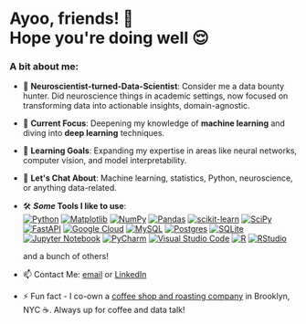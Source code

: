 # Ayoo, friends! 👋 <br> Hope you're doing well 😌

### A bit about me: 

- 🧠 **Neuroscientist-turned-Data-Scientist**: Consider me a data bounty hunter. Did neuroscience things in academic settings, now focused on transforming data into actionable insights, domain-agnostic. 
  
- 🔭 **Current Focus**: Deepening my knowledge of **machine learning** and diving into **deep learning** techniques.
  
- 🌱 **Learning Goals**: Expanding my expertise in areas like neural networks, computer vision, and model interpretability.

- 💬 **Let's Chat About**: Machine learning, statistics, Python, neuroscience, or anything data-related.

- 🛠 **_Some_ Tools I like to use**: <br>
  [![Python](https://img.shields.io/badge/python-3670A0?style=for-the-badge&logo=python&logoColor=ffdd54)](https://www.python.org/)
  [![Matplotlib](https://img.shields.io/badge/Matplotlib-%23ffffff.svg?style=for-the-badge&logo=Matplotlib&logoColor=black)](https://matplotlib.org/)
  [![NumPy](https://img.shields.io/badge/numpy-%23013243.svg?style=for-the-badge&logo=numpy&logoColor=white)](https://numpy.org/)
  [![Pandas](https://img.shields.io/badge/pandas-%23150458.svg?style=for-the-badge&logo=pandas&logoColor=white)](https://pandas.pydata.org/)
  [![scikit-learn](https://img.shields.io/badge/scikit--learn-%23F7931E.svg?style=for-the-badge&logo=scikit-learn&logoColor=white)](https://scikit-learn.org/)
  [![SciPy](https://img.shields.io/badge/SciPy-%230C55A5.svg?style=for-the-badge&logo=scipy&logoColor=%white)](https://scipy.org/)
  [![FastAPI](https://img.shields.io/badge/FastAPI-005571?style=for-the-badge&logo=fastapi)](https://fastapi.tiangolo.com/)
  [![Google Cloud](https://img.shields.io/badge/GoogleCloud-%234285F4.svg?style=for-the-badge&logo=google-cloud&logoColor=white)](https://cloud.google.com/)
  [![MySQL](https://img.shields.io/badge/mysql-4479A1.svg?style=for-the-badge&logo=mysql&logoColor=white)](https://www.mysql.com/)
  [![Postgres](https://img.shields.io/badge/postgres-%23316192.svg?style=for-the-badge&logo=postgresql&logoColor=white)](https://www.postgresql.org/)
  [![SQLite](https://img.shields.io/badge/sqlite-%2307405e.svg?style=for-the-badge&logo=sqlite&logoColor=white)](https://www.sqlite.org/index.html)
  [![Jupyter Notebook](https://img.shields.io/badge/jupyter-%23FA0F00.svg?style=for-the-badge&logo=jupyter&logoColor=white)](https://jupyter.org/)
  [![PyCharm](https://img.shields.io/badge/pycharm-143?style=for-the-badge&logo=pycharm&logoColor=black&color=black&labelColor=green)](https://www.jetbrains.com/pycharm/)
  [![Visual Studio Code](https://img.shields.io/badge/Visual%20Studio%20Code-0078d7.svg?style=for-the-badge&logo=visual-studio-code&logoColor=white)](https://code.visualstudio.com/)
  [![R](https://img.shields.io/badge/r-%23276DC3.svg?style=for-the-badge&logo=r&logoColor=white)](https://www.r-project.org/)
  [![RStudio](https://img.shields.io/badge/RStudio-4285F4?style=for-the-badge&logo=rstudio&logoColor=white)](https://posit.co/)


  and a bunch of others!
- 📫 Contact Me: [email](mailto:migueldiazacevedo@gmail.com) or [LinkedIn](https://www.linkedin.com/in/migueldiazacevedo/)
- ⚡ Fun fact - I co-own a [coffee shop and roasting company](https://www.olascoffeeco.com/) in Brooklyn, NYC ☕. Always up for coffee and data talk!
